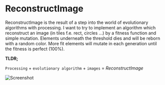# ReconstructImage
ReconstructImage is the result of a step into the world of evolutionary algorithms with processing. I want to try to implement an algorithm which reconstruct an image (in tiles f.e. rect, circles ...) by a fitness function and simple mutation. Elements underneath the threshold dies and will be reborn with a random color. More fit elements will mutate in each generation until the fitness is perfect (100%).

**TLDR;**

`Processing` + `evolutionary algorithm` + `images` = *ReconstructImage*

![Screenshot](https://github.com/Milchreis/ReconstructImage/raw/master/screencast.gif)
